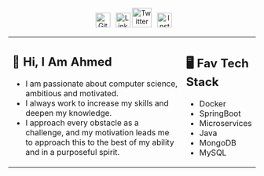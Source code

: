 
<div align=center>

&ensp;<a target="_blank" href="https://gitlab.com/users/ahmed-mera/projects"><img src="https://cdn.worldvectorlogo.com/logos/gitlab.svg" title="GitLab" alt="GitLab Account" width="30"/></a>
&ensp;<a target="_blank" href="https://www.linkedin.com/in/ahmed-mera-096334186/"><img src="https://cdn.worldvectorlogo.com/logos/linkedin-icon-2.svg" title="Linkedin" alt="Linkedin Account" width="30"/></a> 
<a target="_blank"  href="https://twitter.com/__ahmedmera"><img src="https://cdn.worldvectorlogo.com/logos/twitter-6.svg" title="Twitter" alt="Twitter Account" width="40"/></a> 
&ensp;<a target="_blank" href="https://www.instagram.com/_ahmed.mera_/"><img src="https://cdn.worldvectorlogo.com/logos/instagram-5.svg" title="Instagram" alt="Instagram Account" width="30"/></a> 
</div>


<table><tr><td valign="top" width="75%">

## 👋 Hi, I Am Ahmed
 
 - I am passionate about computer science, ambitious and motivated.
 - I always work to increase my skills and deepen my knowledge. 
 - I approach every obstacle as a challenge, and my motivation leads me to approach this to the best of my ability and in a purposeful spirit.
 
</td><td valign="top" width="25%">

## 🖥️ Fav Tech Stack

- Docker
- SpringBoot
- Microservices
- Java
- MongoDB
- MySQL

</tr></tr></table> 

 
